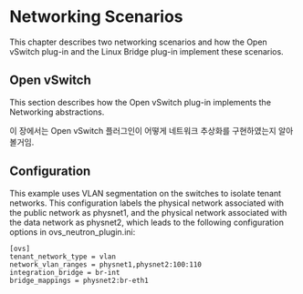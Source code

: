 
# Networking Scenarios

This chapter describes two networking scenarios and how the Open vSwitch plug-in and the Linux Bridge plug-in implement these scenarios.

## Open vSwitch

This section describes how the Open vSwitch plug-in implements the Networking abstractions.

이 장에서는 Open vSwitch 플러그인이 어떻게 네트워크 추상화를 구현하였는지 알아볼거임. 

## Configuration

This example uses VLAN segmentation on the switches to isolate tenant networks. 
This configuration labels the physical network associated with the public network 
as physnet1, and the physical network associated with the data network as physnet2, 
which leads to the following configuration options in ovs_neutron_plugin.ini:

```
[ovs]
tenant_network_type = vlan
network_vlan_ranges = physnet1,physnet2:100:110
integration_bridge = br-int
bridge_mappings = physnet2:br-eth1
```
